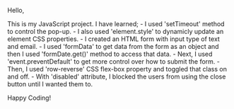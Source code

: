 Hello,

This is my JavaScript project.
I have learned; 
    - I used 'setTimeout' method to control the pop-up. 
    - I also used 'element.style' to dynamicly update an element CSS properties. 
    - I created an HTML form with input type of text and email. 
    - I used 'formData' to get data from the form as an object and then I used 'formDate.get()' method to access that data. 
    - Next, I used 'event.preventDefault' to get more control over how to submit the form. 
    - Then, I used 'row-reverse' CSS flex-box property and toggled that class on and off. 
    - With 'disabled' attribute, I blocked the users from using the close button until I wanted them to.

Happy Coding!
